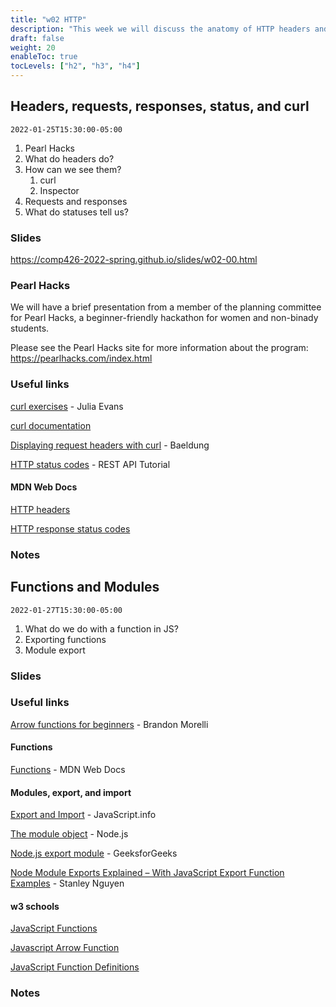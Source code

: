 ```yaml
---
title: "w02 HTTP"
description: "This week we will discuss the anatomy of HTTP headers and requests. We will also start talking about functions in preparation for a02."
draft: false
weight: 20
enableToc: true
tocLevels: ["h2", "h3", "h4"]
---
```


## Headers, requests, responses, status, and curl

`2022-01-25T15:30:00-05:00`

1. Pearl Hacks
2. What do headers do?
3. How can we see them?
	1. curl
	2. Inspector
4. Requests and responses
5. What do statuses tell us?

### Slides

https://comp426-2022-spring.github.io/slides/w02-00.html

### Pearl Hacks

We will have a brief presentation from a member of the planning committee for Pearl Hacks, a beginner-friendly hackathon for women and non-binady students.

Please see the Pearl Hacks site for more information about the program: https://pearlhacks.com/index.html

### Useful links

[curl exercises](https://jvns.ca/blog/2019/08/27/curl-exercises/) - Julia Evans

[curl documentation](https://curl.se/)

[Displaying request headers with curl](https://www.baeldung.com/linux/curl-request-headers) - Baeldung

[HTTP status codes](https://www.restapitutorial.com/httpstatuscodes.html) - REST API Tutorial

#### MDN Web Docs

[HTTP headers](https://developer.mozilla.org/en-US/docs/Web/HTTP/Headers)

[HTTP response status codes](https://developer.mozilla.org/en-US/docs/Web/HTTP/Status)

### Notes

## Functions and Modules

`2022-01-27T15:30:00-05:00`

1. What do we do with a function in JS?
2. Exporting functions
3. Module export

### Slides

### Useful links

[Arrow functions for beginners](https://codeburst.io/javascript-arrow-functions-for-beginners-926947fc0cdc) - Brandon Morelli

#### Functions

[Functions](https://developer.mozilla.org/en-US/docs/Web/JavaScript/Guide/Functions) - MDN Web Docs

#### Modules, export, and import

[Export and Import](https://javascript.info/import-export) - JavaScript.info

[The module object](https://nodejs.org/api/modules.html#the-module-object) - Node.js

[Node.js export module](https://www.geeksforgeeks.org/node-js-export-module/) - GeeksforGeeks

[Node Module Exports Explained – With JavaScript Export Function Examples](https://www.freecodecamp.org/news/node-module-exports-explained-with-javascript-export-function-examples/) - Stanley Nguyen

#### w3 schools

[JavaScript Functions](https://www.w3schools.com/js/js_functions.asp)

[Javascript Arrow Function](https://www.w3schools.com/js/js_arrow_function.asp)

[JavaScript Function Definitions](https://www.w3schools.com/js/js_function_definition.asp)

### Notes

